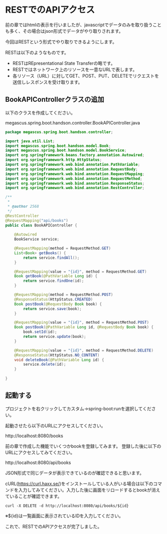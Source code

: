 # RESTでのAPIアクセス

前の章ではhtmlの表示を行いましたが、javascriptでデータのみを取り扱うことも多く、その場合はjson形式でデータがやり取りされます。

今回はRESTという形式でやり取りできるようにします。

RESTは以下のようなものです。

+ RESTはREpresentational State Transferの略です。
+ RESTではネットワーク上のリソースを一意なURLで表します。
+ 各リソース（URL）に対してGET、POST、PUT、DELETEでリクエストを送信しレスポンスを受け取ります。


## BookAPIControllerクラスの追加

以下のクラスを作成してください。

megascus.spring.boot.handson.controller.BookAPIController.java

```java:BookAPIController.java
package megascus.spring.boot.handson.controller;

import java.util.List;
import megascus.spring.boot.handson.model.Book;
import megascus.spring.boot.handson.model.BookService;
import org.springframework.beans.factory.annotation.Autowired;
import org.springframework.http.HttpStatus;
import org.springframework.web.bind.annotation.PathVariable;
import org.springframework.web.bind.annotation.RequestBody;
import org.springframework.web.bind.annotation.RequestMapping;
import org.springframework.web.bind.annotation.RequestMethod;
import org.springframework.web.bind.annotation.ResponseStatus;
import org.springframework.web.bind.annotation.RestController;

/**
 *
 * @author 2568
 */
@RestController
@RequestMapping("api/books")
public class BookAPIController {
    
    @Autowired
    BookService service;

    @RequestMapping(method = RequestMethod.GET)
    List<Book> getBooks() {
        return service.findAll();
    }

    @RequestMapping(value = "{id}", method = RequestMethod.GET)
    Book getBook(@PathVariable Long id) {
        return service.findOne(id);
    }

    @RequestMapping(method = RequestMethod.POST)
    @ResponseStatus(HttpStatus.CREATED)
    Book postBook(@RequestBody Book book) {
        return service.save(book);
    }

    @RequestMapping(value = "{id}", method = RequestMethod.POST)
    Book postBook(@PathVariable Long id, @RequestBody Book book) {
        book.setId(id);
        return service.update(book);
    }

    @RequestMapping(value = "{id}", method = RequestMethod.DELETE)
    @ResponseStatus(HttpStatus.NO_CONTENT)
    void deleteBook(@PathVariable Long id) {
        service.delete(id);
    }
    
}

```

## 起動する

プロジェクトを右クリックしてカスタム→spring-boot:runを選択してください。

起動させたら以下のURLにアクセスしてください。

http://localhost:8080/books

前の章で作成した機能でいくつかbookを登録してみます。
登録した後に以下のURLにアクセスしてみてください。

http://localhost:8080/api/books

JSON形式で同じデータが表示できているのが確認できると思います。


cURL(https://curl.haxx.se/)をインストールしている人がいる場合は以下のコマンドを入力してみてください。入力した後に画面をリロードするとbookが消えていることが確認できます。

```curl -X DELETE -d http://localhost:8080/api/books/${id}```

※${id}は一覧画面に表示されているIDを入力してください。


これで、RESTでのAPIアクセスが完了しました。
